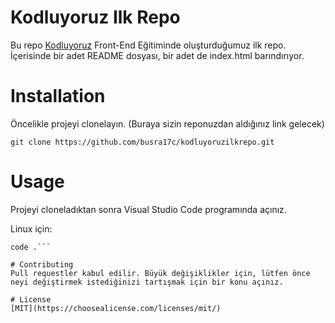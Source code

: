 # Kodluyoruz Ilk Repo
Bu repo [Kodluyoruz](https://kodluyoruz.org/]) Front-End Eğitiminde oluşturduğumuz ilk repo. İçerisinde bir adet README dosyası, bir adet de index.html barındırıyor.

# Installation
Öncelikle projeyi clonelayın. (Buraya sizin reponuzdan aldığınız link gelecek)

```git clone https://github.com/busra17c/kodluyoruzilkrepo.git```

# Usage
Projeyi cloneladıktan sonra Visual Studio Code programında açınız.

Linux için:

```cd kodluyoruzilkrepo
code .```

# Contributing
Pull requestler kabul edilir. Büyük değişiklikler için, lütfen önce neyi değiştirmek istediğinizi tartışmak için bir konu açınız.

# License
[MIT](https://choosealicense.com/licenses/mit/)

